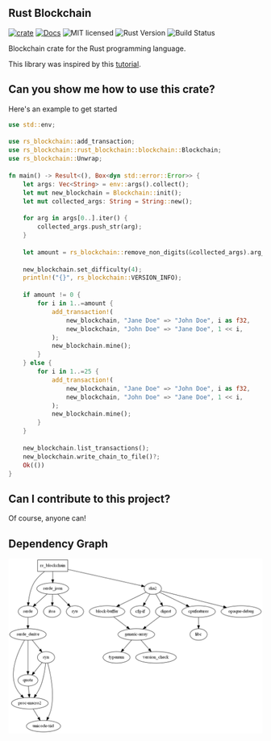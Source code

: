 ## Rust Blockchain
[![crate][crate-image]][crate-link]
[![Docs][docs-image]][docs-link]
![MIT licensed][license-image]
![Rust Version][rustc-image]
![Build Status][build-image]

Blockchain crate for the Rust programming language.

This library was inspired by this [tutorial](https://www.activestate.com/blog/how-to-build-a-blockchain-in-python).

## Can you show me how to use this crate?

Here's an example to get started
```rust
use std::env;

use rs_blockchain::add_transaction;
use rs_blockchain::rust_blockchain::blockchain::Blockchain;
use rs_blockchain::Unwrap;

fn main() -> Result<(), Box<dyn std::error::Error>> {
    let args: Vec<String> = env::args().collect();
    let mut new_blockchain = Blockchain::init();
    let mut collected_args: String = String::new();

    for arg in args[0..].iter() {
        collected_args.push_str(arg);
    }

    let amount = rs_blockchain::remove_non_digits(&collected_args).arg_unwrap();

    new_blockchain.set_difficulty(4);
    println!("{}", rs_blockchain::VERSION_INFO);

    if amount != 0 {
        for i in 1..=amount {
            add_transaction!(
                new_blockchain, "Jane Doe" => "John Doe", i as f32,
                new_blockchain, "John Doe" => "Jane Doe", 1 << i,
            );
            new_blockchain.mine();
        }
    } else {
        for i in 1..=25 {
            add_transaction!(
                new_blockchain, "Jane Doe" => "John Doe", i as f32,
                new_blockchain, "John Doe" => "Jane Doe", 1 << i,
            );
            new_blockchain.mine();
        }
    }

    new_blockchain.list_transactions();
    new_blockchain.write_chain_to_file()?;
    Ok(())
}

```

## Can I contribute to this project?
Of course, anyone can!

## Dependency Graph
![Dependency Graph](images/graph.png)

[crate-image]: https://img.shields.io/crates/v/rs_blockchain.svg
[crate-link]: https://crates.io/crates/rs_blockchain.svg
[docs-image]: https://docs.rs/rs_blockchain/badge.svg
[docs-link]: https://docs.rs/rs_blockchain/
[license-image]: https://img.shields.io/badge/license-MIT-blue.svg
[rustc-image]: https://img.shields.io/badge/Rust-1.8+-blue.svg
[build-image]: https://github.com/Pavlos-Efstathiou/Rust-Blockchain/actions/workflows/rust.yaml/badge.svg